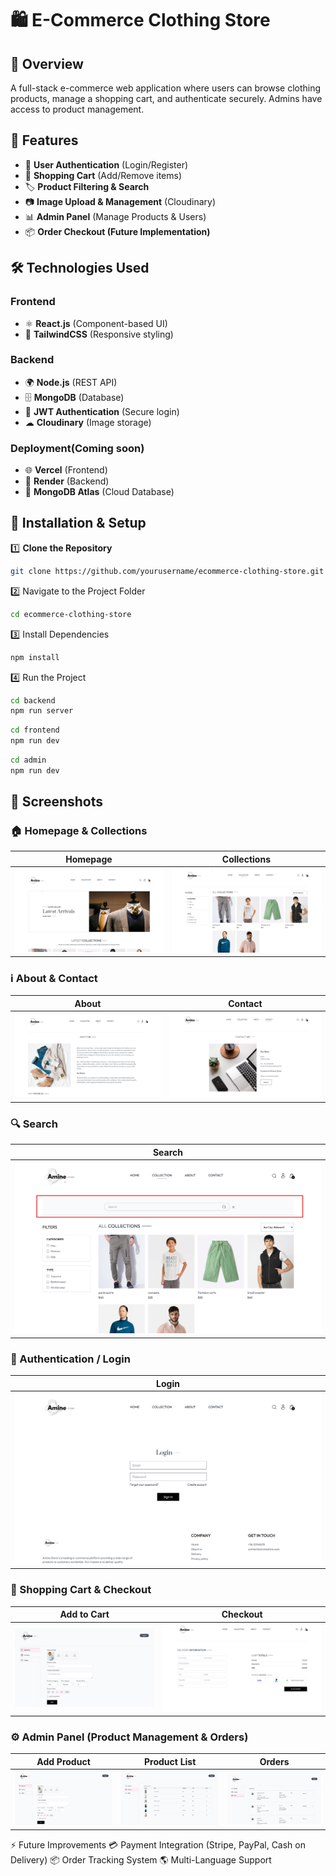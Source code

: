 # 🛍️ E-Commerce Clothing Store

## 📌 Overview
A full-stack e-commerce web application where users can browse clothing products, manage a shopping cart, and authenticate securely. Admins have access to product management.

## 🚀 Features
- 🔑 **User Authentication** (Login/Register)  
- 🛒 **Shopping Cart** (Add/Remove items)  
- 🏷️ **Product Filtering & Search**  
- 📷 **Image Upload & Management** (Cloudinary)  
- 📊 **Admin Panel** (Manage Products & Users)  
- 📦 **Order Checkout (Future Implementation)**  

## 🛠️ Technologies Used
### **Frontend**
- ⚛ **React.js** (Component-based UI)
- 🎨 **TailwindCSS** (Responsive styling)

### **Backend**
- 🌍 **Node.js** (REST API)
- 🗄️ **MongoDB** (Database)
- 🔐 **JWT Authentication** (Secure login)
- ☁ **Cloudinary** (Image storage)

### **Deployment**(Coming soon) 
- 🌐 **Vercel** (Frontend)
- 🚀 **Render** (Backend)
- 📂 **MongoDB Atlas** (Cloud Database)

## 🔧 Installation & Setup

1️⃣ **Clone the Repository**
```bash
git clone https://github.com/yourusername/ecommerce-clothing-store.git
```

2️⃣ Navigate to the Project Folder
```bash
cd ecommerce-clothing-store
```

3️⃣ Install Dependencies
```bash
npm install
```

4️⃣ Run the Project
```bash
cd backend
npm run server
```
```bash
cd frontend
npm run dev
```
```bash
cd admin
npm run dev
```

## 📸 Screenshots

### 🏠 Homepage & Collections
| Homepage | Collections |
|----------|------------|
| ![Homepage](docs/homepage.png) | ![Collections](docs/collection.png) |

### ℹ️ About & Contact
| About | Contact |
|-------|---------|
| ![About](docs/about.png) | ![Contact](docs/contact.png) |

### 🔍 Search
| Search |
|--------|
| ![Search](docs/searsh.png) |

### 🔑 Authentication / Login
| Login |
|-------|
| ![Login](docs/login.png) |

### 🛒 Shopping Cart & Checkout
| Add to Cart | Checkout |
|------------|---------|
| ![Add Item](docs/add%20item.png) | ![Checkout](docs/checkout.png) |

### ⚙️ Admin Panel (Product Management & Orders)
| Add Product | Product List | Orders |
|------------|--------------|--------|
| ![Add Product](docs/add%20item.png) | ![Product List](docs/productlist.png) | ![Orders](docs/orders.png) |



⚡ Future Improvements
💳 Payment Integration (Stripe, PayPal, Cash on Delivery)
📦 Order Tracking System
🌎 Multi-Language Support


